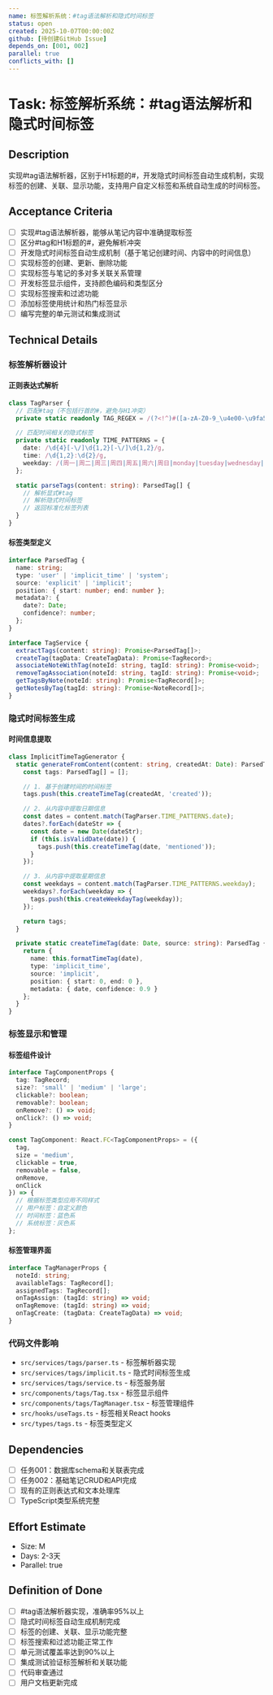 ```yaml
---
name: 标签解析系统：#tag语法解析和隐式时间标签
status: open
created: 2025-10-07T00:00:00Z
github: [待创建GitHub Issue]
depends_on: [001, 002]
parallel: true
conflicts_with: []
---
```


# Task: 标签解析系统：#tag语法解析和隐式时间标签

## Description

实现#tag语法解析器，区别于H1标题的#，开发隐式时间标签自动生成机制，实现标签的创建、关联、显示功能，支持用户自定义标签和系统自动生成的时间标签。

## Acceptance Criteria

- [ ] 实现#tag语法解析器，能够从笔记内容中准确提取标签
- [ ] 区分#tag和H1标题的#，避免解析冲突
- [ ] 开发隐式时间标签自动生成机制（基于笔记创建时间、内容中的时间信息）
- [ ] 实现标签的创建、更新、删除功能
- [ ] 实现标签与笔记的多对多关联关系管理
- [ ] 开发标签显示组件，支持颜色编码和类型区分
- [ ] 实现标签搜索和过滤功能
- [ ] 添加标签使用统计和热门标签显示
- [ ] 编写完整的单元测试和集成测试

## Technical Details

### 标签解析器设计

#### 正则表达式解析
```typescript
class TagParser {
  // 匹配#tag（不包括行首的#，避免与H1冲突）
  private static readonly TAG_REGEX = /(?<!^)#([a-zA-Z0-9_\u4e00-\u9fa5]+)/g;

  // 匹配时间相关的隐式标签
  private static readonly TIME_PATTERNS = {
    date: /\d{4}[-\/]\d{1,2}[-\/]\d{1,2}/g,
    time: /\d{1,2}:\d{2}/g,
    weekday: /(周一|周二|周三|周四|周五|周六|周日|monday|tuesday|wednesday|thursday|friday|saturday|sunday)/gi
  };

  static parseTags(content: string): ParsedTag[] {
    // 解析显式#tag
    // 解析隐式时间标签
    // 返回标准化标签列表
  }
}
```

#### 标签类型定义
```typescript
interface ParsedTag {
  name: string;
  type: 'user' | 'implicit_time' | 'system';
  source: 'explicit' | 'implicit';
  position: { start: number; end: number };
  metadata?: {
    date?: Date;
    confidence?: number;
  };
}

interface TagService {
  extractTags(content: string): Promise<ParsedTag[]>;
  createTag(tagData: CreateTagData): Promise<TagRecord>;
  associateNoteWithTag(noteId: string, tagId: string): Promise<void>;
  removeTagAssociation(noteId: string, tagId: string): Promise<void>;
  getTagsByNote(noteId: string): Promise<TagRecord[]>;
  getNotesByTag(tagId: string): Promise<NoteRecord[]>;
}
```

### 隐式时间标签生成

#### 时间信息提取
```typescript
class ImplicitTimeTagGenerator {
  static generateFromContent(content: string, createdAt: Date): ParsedTag[] {
    const tags: ParsedTag[] = [];

    // 1. 基于创建时间的时间标签
    tags.push(this.createTimeTag(createdAt, 'created'));

    // 2. 从内容中提取日期信息
    const dates = content.match(TagParser.TIME_PATTERNS.date);
    dates?.forEach(dateStr => {
      const date = new Date(dateStr);
      if (this.isValidDate(date)) {
        tags.push(this.createTimeTag(date, 'mentioned'));
      }
    });

    // 3. 从内容中提取星期信息
    const weekdays = content.match(TagParser.TIME_PATTERNS.weekday);
    weekdays?.forEach(weekday => {
      tags.push(this.createWeekdayTag(weekday));
    });

    return tags;
  }

  private static createTimeTag(date: Date, source: string): ParsedTag {
    return {
      name: this.formatTimeTag(date),
      type: 'implicit_time',
      source: 'implicit',
      position: { start: 0, end: 0 },
      metadata: { date, confidence: 0.9 }
    };
  }
}
```

### 标签显示和管理

#### 标签组件设计
```typescript
interface TagComponentProps {
  tag: TagRecord;
  size?: 'small' | 'medium' | 'large';
  clickable?: boolean;
  removable?: boolean;
  onRemove?: () => void;
  onClick?: () => void;
}

const TagComponent: React.FC<TagComponentProps> = ({
  tag,
  size = 'medium',
  clickable = true,
  removable = false,
  onRemove,
  onClick
}) => {
  // 根据标签类型应用不同样式
  // 用户标签：自定义颜色
  // 时间标签：蓝色系
  // 系统标签：灰色系
};
```

#### 标签管理界面
```typescript
interface TagManagerProps {
  noteId: string;
  availableTags: TagRecord[];
  assignedTags: TagRecord[];
  onTagAssign: (tagId: string) => void;
  onTagRemove: (tagId: string) => void;
  onTagCreate: (tagData: CreateTagData) => void;
}
```

### 代码文件影响

- `src/services/tags/parser.ts` - 标签解析器实现
- `src/services/tags/implicit.ts` - 隐式时间标签生成
- `src/services/tags/service.ts` - 标签服务层
- `src/components/tags/Tag.tsx` - 标签显示组件
- `src/components/tags/TagManager.tsx` - 标签管理组件
- `src/hooks/useTags.ts` - 标签相关React hooks
- `src/types/tags.ts` - 标签类型定义

## Dependencies

- [ ] 任务001：数据库schema和关联表完成
- [ ] 任务002：基础笔记CRUD和API完成
- [ ] 现有的正则表达式和文本处理库
- [ ] TypeScript类型系统完整

## Effort Estimate

- Size: M
- Days: 2-3天
- Parallel: true

## Definition of Done

- [ ] #tag语法解析器实现，准确率95%以上
- [ ] 隐式时间标签自动生成机制完成
- [ ] 标签的创建、关联、显示功能完整
- [ ] 标签搜索和过滤功能正常工作
- [ ] 单元测试覆盖率达到90%以上
- [ ] 集成测试验证标签解析和关联功能
- [ ] 代码审查通过
- [ ] 用户文档更新完成